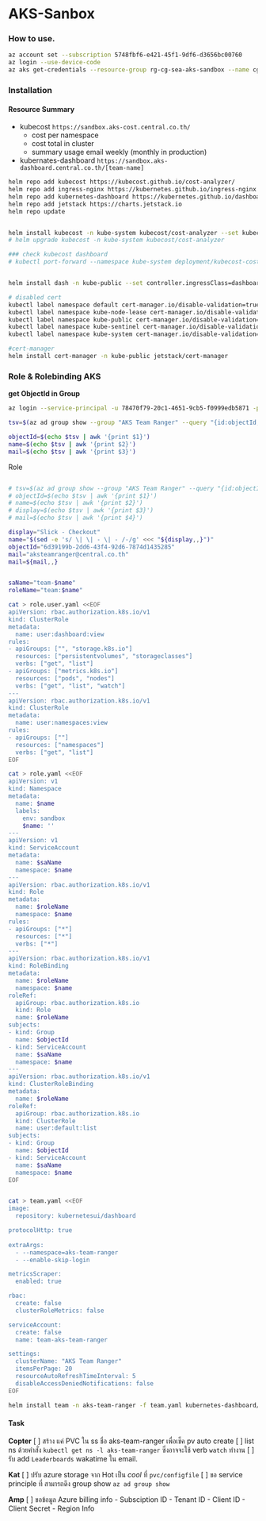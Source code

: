 # AKS-Sanbox

### How to use.
```bash
az account set --subscription 5748fbf6-e421-45f1-9df6-d3656bc00760
az login --use-device-code
az aks get-credentials --resource-group rg-cg-sea-aks-sandbox --name cg-aks-sandbox
```


### Installation

#### Resource Summary
- kubecost `https://sandbox.aks-cost.central.co.th/`
  - cost per namespace
  - cost total in cluster
  - summary usage email weekly (monthly in production)
- kubernates-dashboard `https://sandbox.aks-dashboard.central.co.th/[team-name]`


```bash
helm repo add kubecost https://kubecost.github.io/cost-analyzer/
helm repo add ingress-nginx https://kubernetes.github.io/ingress-nginx
helm repo add kubernetes-dashboard https://kubernetes.github.io/dashboard/
helm repo add jetstack https://charts.jetstack.io
helm repo update


helm install kubecost -n kube-system kubecost/cost-analyzer --set kubecostToken="aW5mby5kdmdhbWVyQGdtYWlsLmNvbQ==xm343yadf98"
# helm upgrade kubecost -n kube-system kubecost/cost-analyzer

### check kubecost dashboard 
# kubectl port-forward --namespace kube-system deployment/kubecost-cost-analyzer 9090


helm install dash -n kube-public --set controller.ingressClass=dashboard ingress-nginx/ingress-nginx

# disabled cert
kubectl label namespace default cert-manager.io/disable-validation=true
kubectl label namespace kube-node-lease cert-manager.io/disable-validation=true
kubectl label namespace kube-public cert-manager.io/disable-validation=true
kubectl label namespace kube-sentinel cert-manager.io/disable-validation=true
kubectl label namespace kube-system cert-manager.io/disable-validation=true

#cert-manager
helm install cert-manager -n kube-public jetstack/cert-manager
```



### Role & Rolebinding AKS

**get ObjectId in Group**
```bash
az login --service-principal -u 78470f79-20c1-4651-9cb5-f0999edb5871 -p tq6r8W-FaZ6_j.TaF-aOWLq4u_O03t~Cq0 -t 817e531d-191b-4cf5-8812-f0061d89b53d

tsv=$(az ad group show --group "AKS Team Ranger" --query "{id:objectId,name:mailNickname,mail:mail}" -o tsv)

objectId=$(echo $tsv | awk '{print $1}')
name=$(echo $tsv | awk '{print $2}')
mail=$(echo $tsv | awk '{print $3}')
```

Role 
```bash

# tsv=$(az ad group show --group "AKS Team Ranger" --query "{id:objectId,name:mailNickname,mail:mail}" -o csv)
# objectId=$(echo $tsv | awk '{print $1}')
# name=$(echo $tsv | awk '{print $2}')
# display=$(echo $tsv | awk '{print $3}')
# mail=$(echo $tsv | awk '{print $4}')

display="Slick - Checkout"
name="$(sed -e 's/ \| \| - \| - /-/g' <<< "${display,,}")"
objectId="6d39199b-2dd6-43f4-92d6-7874d1435285"
mail="aksteamranger@central.co.th"
mail=${mail,,}


saName="team-$name"
roleName="team:$name"

cat > role.user.yaml <<EOF
apiVersion: rbac.authorization.k8s.io/v1
kind: ClusterRole
metadata:
  name: user:dashboard:view
rules:
- apiGroups: ["", "storage.k8s.io"]
  resources: ["persistentvolumes", "storageclasses"]
  verbs: ["get", "list"]
- apiGroups: ["metrics.k8s.io"]
  resources: ["pods", "nodes"]
  verbs: ["get", "list", "watch"]
---
apiVersion: rbac.authorization.k8s.io/v1
kind: ClusterRole
metadata:
  name: user:namespaces:view
rules:
- apiGroups: [""]
  resources: ["namespaces"]
  verbs: ["get", "list"]
EOF

cat > role.yaml <<EOF
apiVersion: v1
kind: Namespace
metadata:
  name: $name
  labels:
    env: sandbox
    $name: ''
---
apiVersion: v1
kind: ServiceAccount
metadata:
  name: $saName
  namespace: $name
---
apiVersion: rbac.authorization.k8s.io/v1
kind: Role
metadata:
  name: $roleName
  namespace: $name
rules:
- apiGroups: ["*"]
  resources: ["*"]
  verbs: ["*"]
---
apiVersion: rbac.authorization.k8s.io/v1
kind: RoleBinding
metadata:
  name: $roleName
  namespace: $name
roleRef:
  apiGroup: rbac.authorization.k8s.io
  kind: Role
  name: $roleName
subjects:
- kind: Group
  name: $objectId
- kind: ServiceAccount
  name: $saName
  namespace: $name
---
apiVersion: rbac.authorization.k8s.io/v1
kind: ClusterRoleBinding
metadata:
  name: $roleName
roleRef:
  apiGroup: rbac.authorization.k8s.io
  kind: ClusterRole
  name: user:default:list
subjects:
- kind: Group
  name: $objectId
- kind: ServiceAccount
  name: $saName
  namespace: $name
EOF


cat > team.yaml <<EOF
image:
  repository: kubernetesui/dashboard

protocolHttp: true
  
extraArgs:
  - --namespace=aks-team-ranger
  - --enable-skip-login

metricsScraper:
  enabled: true

rbac:
  create: false
  clusterRoleMetrics: false

serviceAccount:
  create: false
  name: team-aks-team-ranger

settings:
  clusterName: "AKS Team Ranger"
  itemsPerPage: 20
  resourceAutoRefreshTimeInterval: 5
  disableAccessDeniedNotifications: false
EOF

helm install team -n aks-team-ranger -f team.yaml kubernetes-dashboard/kubernetes-dashboard
```


#### Task

**Copter**
[ ] สร้าง แค่ PVC ใน ss ชื่อ aks-team-ranger เพื่อเช็ค pv auto create
[ ] list ns ด้วยคำสั่ง `kubectl get ns -l aks-team-ranger` ซึ่งอาจจะใช้ verb `watch` ทำงาน
[ ] รับ add `Leaderboards` wakatime ใน email.

**Kat**
[ ] ปรับ azure storage จาก Hot เป็น *cool* ที่ `pvc/configfile`
[ ] ขอ service principle ที่ สามารถดึง group show `az ad group show`

**Amp**
[ ] ขอข้อมูล Azure billing info
    - Subsciption ID
    - Tenant ID
    - Client ID
    - Client Secret
    - Region Info